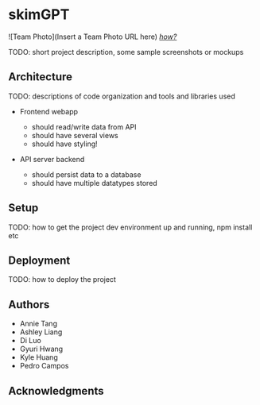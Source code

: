# skimGPT

![Team Photo](Insert a Team Photo URL here)
[*how?*](https://help.github.com/articles/about-readmes/#relative-links-and-image-paths-in-readme-files)

TODO: short project description, some sample screenshots or mockups

## Architecture

TODO:  descriptions of code organization and tools and libraries used
- Frontend webapp
    - should read/write data from API
    - should have several views
    - should have styling!

- API server backend
    - should persist data to a database
    - should have multiple datatypes stored


## Setup

TODO: how to get the project dev environment up and running, npm install etc

## Deployment

TODO: how to deploy the project

## Authors

- Annie Tang
- Ashley Liang
- Di Luo
- Gyuri Hwang
- Kyle Huang
- Pedro Campos

## Acknowledgments